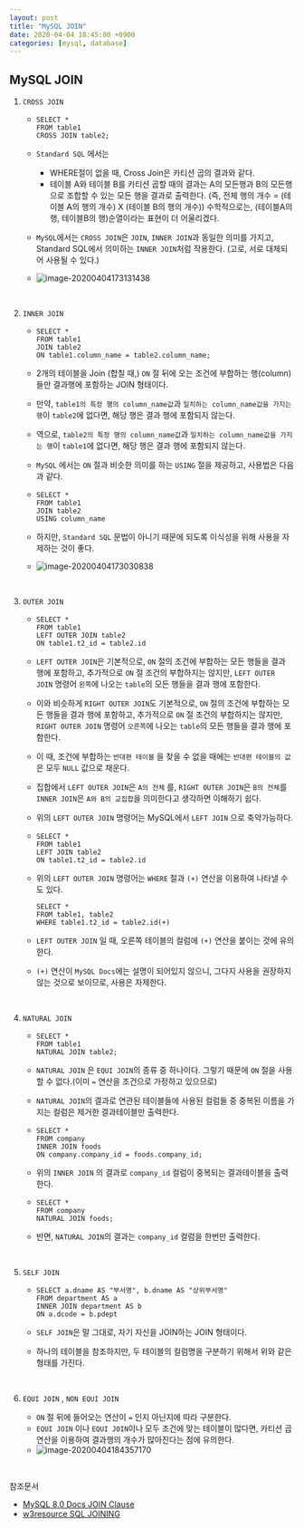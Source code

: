 ```yaml
---
layout: post
title: "MySQL JOIN"
date: 2020-04-04 18:45:00 +0900
categories: [mysql, database]
---
```




## MySQL JOIN

1. `CROSS JOIN`

   - ```mysql
     SELECT * 
     FROM table1 
     CROSS JOIN table2;
     ```

   - `Standard SQL` 에서는

     - WHERE절이 없을 때, Cross Join은 카티션 곱의 결과와 같다.
     - 테이블 A와 테이블 B를 카티션 곱할 때의 결과는 A의 모든행과 B의 모든행으로 조합할 수 있는 모든 행을 결과로 출력한다. (즉, 전체 행의 개수 = (테이블 A의 행의 개수) X (테이블 B의 행의 개수)) 수학적으로는, (테이블A의 행, 테이블B의 행)순열이라는 표현이 더 어울리겠다.

   - `MySQL`에서는 `CROSS JOIN`은 `JOIN`, `INNER JOIN`과 동일한 의미를 가지고, Standard SQL에서 의미하는 `INNER JOIN`처럼 작용한다. (고로, 서로 대체되어 사용될 수 있다.)

   - ![image-20200404173131438](2020-04-04-MySQL-JOIN.assets/image-20200404173131438.png)

     <br>

2. `INNER JOIN`

   - ```mysql
     SELECT * 
     FROM table1
     JOIN table2 
     ON table1.column_name = table2.column_name; 
     ```

   - 2개의 테이블을 Join (합칠 때,) `ON` 절 뒤에 오는 조건에 부합하는 행(column)들만 결과행에 포함하는 JOIN 형태이다.

   - 만약, `table1의 특정 행의 column_name값`과 `일치하는 column_name값을 가지는 행`이 `table2`에 없다면, 해당 행은 결과 행에 포함되지 않는다.

   - 역으로, `table2의 특정 행의 column_name값`과 `일치하는 column_name값을 가지는 행`이 `table1`에 없다면, 해당 행은 결과 행에 포함되지 않는다.

   - `MySQL` 에서는 `ON` 절과 비슷한 의미를 하는 `USING` 절을 제공하고, 사용법은 다음과 같다.

   - ```mysql
     SELECT * 
     FROM table1
     JOIN table2 
     USING column_name
     ```

   - 하지만, `Standard SQL` 문법이 아니기 때문에 되도록 이식성을 위해 사용을 자제하는 것이 좋다.

   - ![image-20200404173030838](2020-04-04-MySQL-JOIN.assets/image-20200404173030838.png)

     <br>

3. `OUTER JOIN`

   - ```mysql
     SELECT *
     FROM table1
     LEFT OUTER JOIN table2
     ON table1.t2_id = table2.id
     ```

   - `LEFT OUTER JOIN`은 기본적으로, `ON` 절의 조건에 부합하는 모든 행들을 결과 행에 포함하고, 추가적으로 `ON` 절 조건의 부합하지는 않지만, `LEFT OUTER JOIN` 명령어 `왼쪽`에 나오는 `table`의 모든 행들을 결과 행에 포함한다.

   - 이와 비슷하게 `RIGHT OUTER JOIN`도 기본적으로, `ON` 절의 조건에 부합하는 모든 행들을 결과 행에 포함하고, 추가적으로 `ON` 절 조건의 부합하지는 않지만, `RIGHT OUTER JOIN` 명령어 `오른쪽`에 나오는 `table`의 모든 행들을 결과 행에 포함한다.

   - 이 때, 조건에 부합하는 `반대편 테이블` 을 찾을 수 없을 때에는 `반대편 테이블의 값`은 모두 `NULL` 값으로 채운다.

   - 집합에서 `LEFT OUTER JOIN`은 `A의 전체` 를, `RIGHT OUTER JOIN`은 `B의 전체`를 `INNER JOIN`은 `A와 B의 교집합`을 의미한다고 생각하면 이해하기 쉽다.

   - 위의 `LEFT OUTER JOIN` 명령어는 MySQL에서 `LEFT JOIN` 으로 축약가능하다.

   - ```mysql
     SELECT *
     FROM table1
     LEFT JOIN table2
     ON table1.t2_id = table2.id
     ```

   - 위의 `LEFT OUTER JOIN` 명령어는 `WHERE` 절과  `(+)` 연산을 이용하여 나타낼 수도 있다.

     ```mysql
     SELECT *
     FROM table1, table2
     WHERE table1.t2_id = table2.id(+)
     ```

   - `LEFT OUTER JOIN` 일 때, 오른쪽 테이블의 컬럼에 `(+)` 연산을 붙이는 것에 유의한다.

   - `(+)` 연산이 `MySQL Docs`에는 설명이 되어있지 않으니, 그다지 사용을 권장하지 않는 것으로 보이므로, 사용은 자제한다.

     <br>

4. `NATURAL JOIN`

   - ```mysql
     SELECT *
     FROM table1
     NATURAL JOIN table2;
     ```

   - `NATURAL JOIN` 은 `EQUI JOIN`의 종류 중 하나이다. 그렇기 때문에 `ON` 절을 사용할 수 없다.(이미 `=` 연산을 조건으로 가정하고 있으므로)

   - `NATURAL JOIN`의 결과로 연관된 테이블들에 사용된 컬럼들 중 중복된 이름을 가지는 컬럼은 제거한 결과테이블만 출력한다.

   - ```mysql
     SELECT * 
     FROM company 
     INNER JOIN foods 
     ON company.company_id = foods.company_id;
     ```

   - 위의 `INNER JOIN` 의 결과로 `company_id` 컬럼이 중복되는 결과테이블을 출력한다.

   - ```mysql
     SELECT * 
     FROM company
     NATURAL JOIN foods;
     ```

   - 반면, `NATURAL JOIN`의 결과는 `company_id` 컬럼을 한번만 출력한다.

     <br>

5. `SELF JOIN`

   - ```mysql
     SELECT a.dname AS "부서명", b.dname AS "상위부서명"
     FROM department AS a
     INNER JOIN department AS b
     ON a.dcode = b.pdept
     ```

   - `SELF JOIN`은 말 그대로, 자기 자신을 JOIN하는 JOIN 형태이다.

   - 하나의 테이블을 참조하지만, 두 테이블의 컬럼명을 구분하기 위해서 위와 같은 형태를 가진다.

     <br>

6. `EQUI JOIN` , `NON EQUI JOIN`

   - `ON` 절 뒤에 들어오는 연산이 `=` 인지 아닌지에 따라 구분한다.
   - `EQUI JOIN` 이나 `EQUI JOIN`이나 모두 조건에 맞는 테이블이 많다면, 카티션 곱 연산을 이용하여 결과행의 개수가 많아진다는 점에 유의한다.
   - ![image-20200404184357170](2020-04-04-MySQL-JOIN.assets/image-20200404184357170.png)

<br>

참조문서

- [MySQL 8.0 Docs JOIN Clause](https://dev.mysql.com/doc/refman/8.0/en/join.html)
- [w3resource SQL JOINING](https://www.w3resource.com/sql/joins/sql-joins.php)